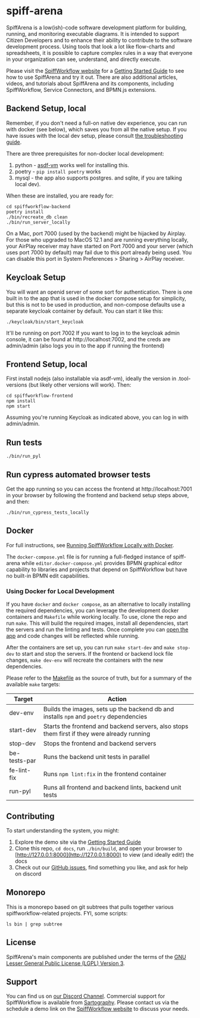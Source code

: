# spiff-arena

SpiffArena is a low(ish)-code software development platform for building, running, and monitoring executable diagrams.
It is intended to support Citizen Developers and to enhance their ability to contribute to the software development process.
Using tools that look a lot like flow-charts and spreadsheets, it is possible to capture complex rules in a way that everyone in your organization can see, understand, and directly execute.

Please visit the [SpiffWorkflow website](https://www.spiffworkflow.org) for a [Getting Started Guide](https://www.spiffworkflow.org/posts/articles/get_started/) to see how to use SpiffArena and try it out.
There are also additional articles, videos, and tutorials about SpiffArena and its components, including SpiffWorkflow, Service Connectors, and BPMN.js extensions.



## Backend Setup, local

Remember, if you don't need a full-on native dev experience, you can run with docker (see below), which saves you from all the native setup.
If you have issues with the local dev setup, please consult [the troubleshooting guide](https://spiff-arena.readthedocs.io/en/latest/Support/Running_Server_Locally.html).

There are three prerequisites for non-docker local development:

1. python - [asdf-vm](https://asdf-vm.com) works well for installing this.
2. poetry - `pip install poetry` works
3. mysql - the app also supports postgres. and sqlite, if you are talking local dev).

When these are installed, you are ready for:

    cd spiffworkflow-backend
    poetry install
    ./bin/recreate_db clean
    ./bin/run_server_locally

On a Mac, port 7000 (used by the backend) might be hijacked by Airplay. For those who upgraded to MacOS 12.1 and are running everything locally, your AirPlay receiver may have started on Port 7000 and your server (which uses port 7000 by default) may fail due to this port already being used. You can disable this port in System Preferences > Sharing > AirPlay receiver.


## Keycloak Setup

You will want an openid server of some sort for authentication.
There is one built in to the app that is used in the docker compose setup for simplicity, but this is not to be used in production, and non-compose defaults use a separate keycloak container by default.
You can start it like this:

    ./keycloak/bin/start_keycloak

It'll be running on port 7002
If you want to log in to the keycloak admin console, it can be found at http://localhost:7002, and the creds are admin/admin (also logs you in to the app if running the frontend)

## Frontend Setup, local

First install nodejs (also installable via asdf-vm), ideally the version in .tool-versions (but likely other versions will work). Then:

    cd spiffworkflow-frontend
    npm install
    npm start

Assuming you're running Keycloak as indicated above, you can log in with admin/admin.

## Run tests

    ./bin/run_pyl

## Run cypress automated browser tests

Get the app running so you can access the frontend at http://localhost:7001 in your browser by following the frontend and backend setup steps above, and then:

    ./bin/run_cypress_tests_locally

## Docker

For full instructions, see [Running SpiffWorkflow Locally with Docker](https://www.spiffworkflow.org/posts/articles/get_started_docker/).

The `docker-compose.yml` file is for running a full-fledged instance of spiff-arena while `editor.docker-compose.yml` provides BPMN graphical editor capability to libraries and projects that depend on SpiffWorkflow but have no built-in BPMN edit capabilities.

### Using Docker for Local Development

If you have `docker` and `docker compose`, as an alternative to locally installing the required dependencies, you can leverage the development docker containers and `Makefile` while working locally. To use, clone the repo and run `make`. This will build the required images, install all dependencies, start the servers and run the linting and tests. Once complete you can [open the app](http://localhost:8001) and code changes will be reflected while running. 

After the containers are set up, you can run `make start-dev` and `make stop-dev` to start and stop the servers. If the frontend or backend lock file changes, `make dev-env` will recreate the containers with the new dependencies.

Please refer to the [Makefile](Makefile) as the source of truth, but for a summary of the available `make` targets:

| Target | Action |
|----|----|
| dev-env | Builds the images, sets up the backend db and installs `npm` and `poetry` dependencies |
| start-dev | Starts the frontend and backend servers, also stops them first if they were already running |
| stop-dev | Stops the frontend and backend servers |
| be-tests-par | Runs the backend unit tests in parallel |
| fe-lint-fix | Runs `npm lint:fix` in the frontend container |
| run-pyl | Runs all frontend and backend lints, backend unit tests |


## Contributing

To start understanding the system, you might:

 1. Explore the demo site via the [Getting Started Guide](https://www.spiffworkflow.org/posts/articles/get_started)
 1. Clone this repo, `cd docs`, run `./bin/build`, and open your browser to [http://127.0.0.1:8000](http://127.0.0.1:8000) to view (and ideally edit!) the docs
 1. Check out our [GitHub issues](https://github.com/sartography/spiff-arena/issues), find something you like, and ask for help on discord

## Monorepo

This is a monorepo based on git subtrees that pulls together various spiffworkflow-related projects.
FYI, some scripts:

    ls bin | grep subtree

## License

SpiffArena's main components are published under the terms of the
[GNU Lesser General Public License (LGPL) Version 3](https://www.gnu.org/licenses/lgpl-3.0.txt).

## Support

You can find us on [our Discord Channel](https://discord.gg/BYHcc7PpUC).
Commercial support for SpiffWorkflow is available from [Sartography](https://sartography.com).
Please contact us via the schedule a demo link on the [SpiffWorkflow website](https://spiffworkflow.org) to discuss your needs.
